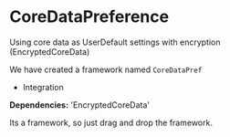 # CoreDataPreference
Using core data as UserDefault settings with encryption (EncryptedCoreData)


We have created a framework named `CoreDataPref` 

* Integration

**Dependencies:**
'EncryptedCoreData'

Its a framework, so just drag and drop the framework.
